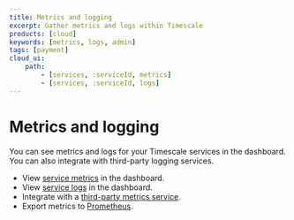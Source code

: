 ```yaml
---
title: Metrics and logging
excerpt: Gather metrics and logs within Timescale
products: [cloud]
keywords: [metrics, logs, admin]
tags: [payment]
cloud_ui:
    path:
        - [services, :serviceId, metrics]
        - [services, :serviceId, logs]
---
```


# Metrics and logging

You can see metrics and logs for your Timescale services in the dashboard. You
can also integrate with third-party logging services.

*   View [service metrics][metrics] in the dashboard.
*   View [service logs][logs] in the dashboard.
*   Integrate with a [third-party metrics service][integrations].
*   Export metrics to [Prometheus][prometheus].

[metrics]: /use-timescale/:currentVersion:/metrics-logging/service-metrics/
[logs]: /use-timescale/:currentVersion:/metrics-logging/service-logs/
[integrations]: /use-timescale/:currentVersion:/metrics-logging/integrations/
[prometheus]: /use-timescale/:currentVersion:/metrics-logging/metrics-to-prometheus/
